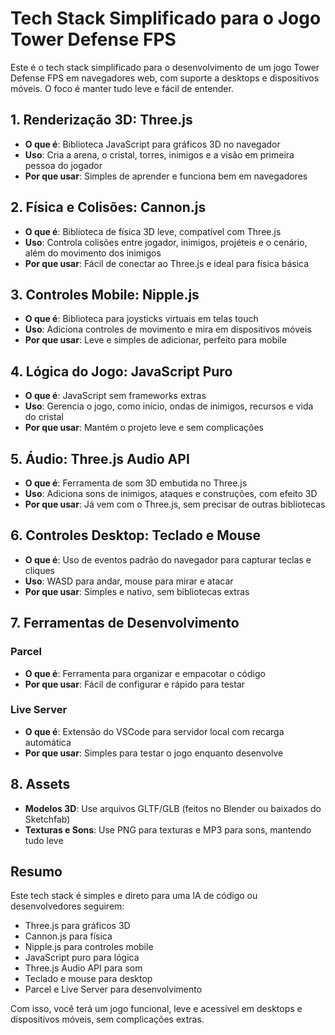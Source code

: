 # Tech Stack Simplificado para o Jogo Tower Defense FPS

Este é o tech stack simplificado para o desenvolvimento de um jogo Tower Defense FPS em navegadores web, com suporte a desktops e dispositivos móveis. O foco é manter tudo leve e fácil de entender.

## 1. Renderização 3D: Three.js
- **O que é**: Biblioteca JavaScript para gráficos 3D no navegador
- **Uso**: Cria a arena, o cristal, torres, inimigos e a visão em primeira pessoa do jogador
- **Por que usar**: Simples de aprender e funciona bem em navegadores

## 2. Física e Colisões: Cannon.js
- **O que é**: Biblioteca de física 3D leve, compatível com Three.js
- **Uso**: Controla colisões entre jogador, inimigos, projéteis e o cenário, além do movimento dos inimigos
- **Por que usar**: Fácil de conectar ao Three.js e ideal para física básica

## 3. Controles Mobile: Nipple.js
- **O que é**: Biblioteca para joysticks virtuais em telas touch
- **Uso**: Adiciona controles de movimento e mira em dispositivos móveis
- **Por que usar**: Leve e simples de adicionar, perfeito para mobile

## 4. Lógica do Jogo: JavaScript Puro
- **O que é**: JavaScript sem frameworks extras
- **Uso**: Gerencia o jogo, como início, ondas de inimigos, recursos e vida do cristal
- **Por que usar**: Mantém o projeto leve e sem complicações

## 5. Áudio: Three.js Audio API
- **O que é**: Ferramenta de som 3D embutida no Three.js
- **Uso**: Adiciona sons de inimigos, ataques e construções, com efeito 3D
- **Por que usar**: Já vem com o Three.js, sem precisar de outras bibliotecas

## 6. Controles Desktop: Teclado e Mouse
- **O que é**: Uso de eventos padrão do navegador para capturar teclas e cliques
- **Uso**: WASD para andar, mouse para mirar e atacar
- **Por que usar**: Simples e nativo, sem bibliotecas extras

## 7. Ferramentas de Desenvolvimento

### Parcel
- **O que é**: Ferramenta para organizar e empacotar o código
- **Por que usar**: Fácil de configurar e rápido para testar

### Live Server
- **O que é**: Extensão do VSCode para servidor local com recarga automática
- **Por que usar**: Simples para testar o jogo enquanto desenvolve

## 8. Assets
- **Modelos 3D**: Use arquivos GLTF/GLB (feitos no Blender ou baixados do Sketchfab)
- **Texturas e Sons**: Use PNG para texturas e MP3 para sons, mantendo tudo leve

## Resumo
Este tech stack é simples e direto para uma IA de código ou desenvolvedores seguirem:
- Three.js para gráficos 3D
- Cannon.js para física
- Nipple.js para controles mobile
- JavaScript puro para lógica
- Three.js Audio API para som
- Teclado e mouse para desktop
- Parcel e Live Server para desenvolvimento

Com isso, você terá um jogo funcional, leve e acessível em desktops e dispositivos móveis, sem complicações extras.
